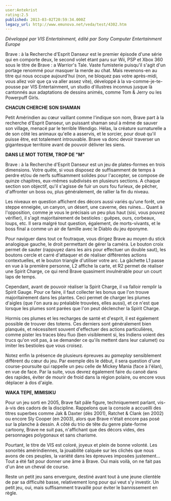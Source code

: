 ```yaml
---
user:Antekrist
rating:2.5
published: 2013-03-02T20:59:34.000Z
legacy_url: http://www.emunova.net/veda/test/4302.htm
---
```

_Développé par VIS Entertainment, édité par Sony Computer Entertainment Europe_  

  

Brave : à la Recherche d'Esprit Danseur est le premier épisode d'une série qui en comporte deux, le second volet étant paru sur Wii, PSP et Xbox 360 sous le titre de Brave : a Warrior's Tale. Vaste fumisterie puisqu'il s'agit d'un portage renommé pour masquer la merde au chat. Mais revenons-en au titre qui nous occupe aujourd'hui (non, ne bloquez pas votre après-midi, vous allez voir que ça va aller assez vite), développé à la va-comme-je-te-pousse par VIS Entertainment, un studio d'illustres inconnus jusque là cantonnés aux adaptations de dessins animés, comme Tom & Jerry ou les Powerpuff Girls.  

  

**CHACUN CHERCHE SON SHAMAN**  

Petit Amérindien au cœur vaillant comme l'indique son nom, Brave part à la recherche d'Esprit Danseur, un puissant shaman seul à même de sauver son village, menacé par le terrible Wendigo. Hélas, la créature surnaturelle a de son côté les animaux qu'elle a asservis, et le sorcier, pour doué qu'il puisse être, est totalement introuvable. Brave va donc devoir traverser un gigantesque territoire avant de pouvoir délivrer les siens.  

  

**DANS LE MOT TOTEM, TROP DE "M"**  

Brave : à la Recherche d'Esprit Danseur est un jeu de plates-formes en trois dimensions. Votre quête, si vous disposez de suffisamment de temps à perdre et/ou de nerfs suffisamment solides pour l'accepter, se compose de quinze chapitres, eux-mêmes subdivisés en plusieurs sections. A chaque section son objectif, qu'il s'agisse de fuir un ours fou furieux, de pêcher, d'affronter un boss ou, plus généralement, de rallier la fin du niveau.  

Les niveaux en question affichent des décors aussi variés qu'une forêt, une steppe enneigée, un canyon, un désert, une caverne, des ruines... Quant à l'opposition, comme je vous le précisais un peu plus haut (sisi, vous pouvez vérifier), il s'agit majoritairement de bestioles : guêpes, ours, corbeaux, loups, etc. Il sera malgré tout question, également, de morts-vivants, et le boss final a comme un air de famille avec le Diablo du jeu éponyme.  

Pour naviguer dans tout ce foutraque, vous dirigez Brave au moyen du stick analogique gauche, le droit permettant de gérer la caméra. Le bouton croix permet de sauter (rappuyez dans les airs pour effectuer un double saut), les boutons cercle et carré d'attaquer et de réaliser différentes actions contextuelles, et le bouton triangle d'utiliser votre arc. La gâchette L1 passe en vue à la première personne, L2 affiche la carte, et R2 permet de réaliser une Spirit Charge, ce qui rend Brave quasiment invulnérable pour un court laps de temps.  

Cependant, avant de pouvoir réaliser la Spirit Charge, il va falloir remplir la Spirit Gauge. Pour ce faire, il faut collecter les bonus que l'on trouve majoritairement dans les plantes. Ceci permet de charger les plumes d'aigles (que l'on aura au préalable trouvées, elles aussi), et ce n'est que lorsque les plumes sont parées que l'on peut déclencher la Spirit Charge.  

Hormis ces plumes et les recharges de santé et d'esprit, il est également possible de trouver des totems. Ces derniers sont généralement bien planqués, et nécessitent souvent d'effectuer des actions particulières, comme pister les traces bleu fluo (ben visiblement si, les Indiens voient des trucs qu'on voit pas, à se demander ce qu'ils mettent dans leur calumet) ou imiter les bestioles que vous croisez.  

Notez enfin la présence de plusieurs épreuves au _gameplay_ sensiblement différent du cœur du jeu. Par exemple dès le début, il sera question d'une course-poursuite qui rappelle un peu celle de Mickey Mania (face à l'élan), en vue de face. Par la suite, vous devrez également faire du canoë dans des rapides, éviter de mourir de froid dans la région polaire, ou encore vous déplacer à dos d'aigle.  

  

**WAKA TEPE, MIMISIKU**  

Pour un jeu sorti en 2005, Brave fait pâle figure, techniquement parlant, vis-à-vis des cadors de la discipline. Rappelons que la console a accueilli des titres superbes comme Jak & Daxter (dès 2001), Ratchet & Clank (en 2002) ou encore Sly Cooper (en 2003), alors que Brave n'était encore pas posé sur la planche à dessin. A côté du trio de tête du genre plate-forme cartoony, Brave ne suit pas, n'affichant que des décors vides, des personnages polygonaux et sans charisme.  

Pourtant, le titre de VIS est coloré, joyeux et plein de bonne volonté. Les sonorités amérindiennes, la jouabilité calquée sur les clichés que nous avons de ces peuples, la variété dans les épreuves imposées justement... Tout a été fait pour donner une âme à Brave. Oui mais voilà, on ne fait pas d'un âne un cheval de course.  

Reste un petit jeu sans envergure, destiné avant tout à une jeune clientèle de par sa difficulté basse, relativement long pour qui veut s'y investir. Un petit jeu, oui, mais suffisamment travaillé pour éviter le bannissement en règle.